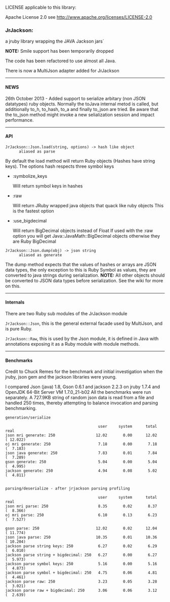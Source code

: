 

LICENSE applicable to this library:

Apache License 2.0 see http://www.apache.org/licenses/LICENSE-2.0

### JrJackson:

a jruby library wrapping the JAVA Jackson jars`

__NOTE:__ Smile support has been temporarily dropped

The code has been refactored to use almost all Java.

There is now a MultiJson adapter added for JrJackson

***

#### NEWS

26th October 2013 - Added support to serialize arbitary (non JSON datatypes)
ruby objects.  Normally the toJava internal metod is called, but additionally
to_h, to_hash, to_a and finally to_json are tried.  Be aware that the to_json
method might invoke a new selialization session and impact performance. 

***

#### API

```
JrJackson::Json.load(string, options) -> hash like object
      aliased as parse
```
By default the load method will return Ruby objects (Hashes have string keys).
The options hash respects three symbol keys

+ :symbolize_keys

  Will return symbol keys in hashes

+ :raw

  Will return JRuby wrapped java objects that quack like ruby objects
  This is the fastest option

+ :use_bigdecimal

  Will return BigDecimal objects instead of Float
  If used with the :raw option you will get Java::JavaMath::BigDecimal objects
  otherwise they are Ruby BigDecimal

```
JrJackson::Json.dump(obj) -> json string
      aliased as generate
```
The dump method expects that the values of hashes or arrays are JSON data types,
the only exception to this is Ruby Symbol as values, they are converted to java strings
during serialization. __NOTE:__ All other objects should be converted to JSON data types before
serialization. See the wiki for more on this.

***

#### Internals

There are two Ruby sub modules of the JrJackson module

```JrJackson::Json```, this is the general external facade used by MultiJson, and is pure Ruby.

```JrJackson::Raw```, this is used by the Json module, it is defined in Java with annotations
exposing it as a Ruby module with module methods.

***

#### Benchmarks

Credit to Chuck Remes for the benchmark and initial
investigation when the jruby, json gem and the jackson
libraries were young.

I compared Json (java) 1.8, Gson 0.6.1 and jackson 2.2.3 on jruby 1.7.4 and OpenJDK 64-Bit Server VM 1.7.0_21-b02
All the benchmarks were run separately. A 727.9KB string of random json data is read from a file and handled 250 times, thereby attempting to balance invocation and parsing benchmarking.

```
generation/serialize

                                         user     system      total         real
json mri generate: 250                  12.02       0.00      12.02     ( 12.022)
oj mri generate: 250                     7.18       0.00       7.18     (  7.183)
json java generate: 250                  7.83       0.01       7.84     (  7.289)
gson generate: 250                       5.04       0.00       5.04     (  4.995)
jackson generate: 250                    4.94       0.08       5.02     (  4.811)


parsing/deserialize - after jrjackson parsing profiling

                                         user     system      total         real
json mri parse: 250                      8.35       0.02       8.37     (  8.366)
oj mri parse: 250                        6.10       0.13       6.23     (  7.527)

gson parse: 250                         12.02       0.02      12.04     ( 11.774)
json java parse: 250                    10.35       0.01      10.36     ( 10.204)
jackson parse string keys: 250           6.27       0.02       6.29     (  6.010)
jackson parse string + bigdecimal: 250   6.27       0.00       6.27     (  5.973)
jackson parse symbol keys: 250           5.16       0.00       5.16     (  4.873)
jackson parse symbol + bigdecimal: 250   4.75       0.06       4.81     (  4.461)
jackson parse raw: 250                   3.23       0.05       3.28     (  3.021)
jackson parse raw + bigdecimal: 250      3.06       0.06       3.12     (  2.639)

```
